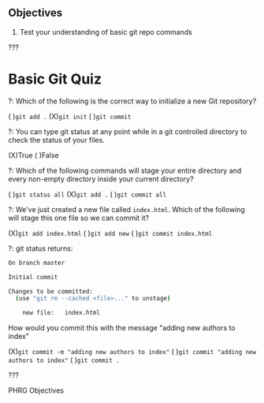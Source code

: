 ## Objectives

1. Test your understanding of basic git repo commands

???

# Basic Git Quiz

?: Which of the following is the correct way to initialize a new Git repository?

( )`git add .` (X)`git init` ( )`git commit`

?: You can type git status at any point while in a git controlled directory to check the status of your files.

(X)True
( )False

?: Which of the following commands will stage your entire directory and every non-empty directory inside your current directory?

( )`git status all`
(X)`git add .`
( )`git commit all`

?: We've just created a new file called `index.html`. Which of the following will stage this one file so we can commit it?

(X)`git add index.html`
( )`git add new`
( )`git commit index.html`


?: git status returns:

```bash
On branch master

Initial commit

Changes to be committed:
  (use "git rm --cached <file>..." to unstage)

	new file:   index.html
```

How would you commit this with the message "adding new authors to index"

(X)`git commit -m "adding new authors to index"`
( )`git commit "adding new authors to index"`
( )`git commit .`


???

<p data-visibility='hidden'>PHRG Objectives</p>